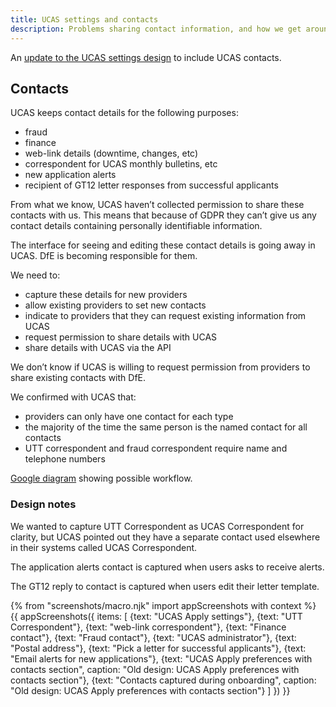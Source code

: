 ```yaml
---
title: UCAS settings and contacts
description: Problems sharing contact information, and how we get around them.
---
```

An [update to the UCAS settings design](/publish-teacher-training-courses/ucas-apply-preferences-2) to include UCAS contacts.

## Contacts

UCAS keeps contact details for the following purposes:

* fraud
* finance
* web-link details (downtime, changes, etc)
* correspondent for UCAS monthly bulletins, etc
* new application alerts
* recipient of GT12 letter responses from successful applicants

From what we know, UCAS haven’t collected permission to share these contacts with us. This means that because of GDPR they can’t give us any contact details containing personally identifiable information.

The interface for seeing and editing these contact details is going away in UCAS. DfE is becoming responsible for them.

We need to:

* capture these details for new providers
* allow existing providers to set new contacts
* indicate to providers that they can request existing information from UCAS
* request permission to share details with UCAS
* share details with UCAS via the API

We don’t know if UCAS is willing to request permission from providers to share existing contacts with DfE.

We confirmed with UCAS that:

* providers can only have one contact for each type
* the majority of the time the same person is the named contact for all contacts
* UTT correspondent and fraud correspondent require name and telephone numbers

[Google diagram](https://docs.google.com/drawings/d/1VByaLgK24Kt4ZFgYmdHGlxfRtI10KX24VHApCEsSHK4) showing possible workflow.

### Design notes

We wanted to capture UTT Correspondent as UCAS Correspondent for clarity, but UCAS pointed out they have a separate contact used elsewhere in their systems called UCAS Correspondent.

The application alerts contact is captured when users asks to receive alerts.

The GT12 reply to contact is captured when users edit their letter template.

{% from "screenshots/macro.njk" import appScreenshots with context %}
{{ appScreenshots({
  items: [
    {text: "UCAS Apply settings"},
    {text: "UTT Correspondent"},
    {text: "web-link correspondent"},
    {text: "Finance contact"},
    {text: "Fraud contact"},
    {text: "UCAS administrator"},
    {text: "Postal address"},
    {text: "Pick a letter for successful applicants"},
    {text: "Email alerts for new applications"},
    {text: "UCAS Apply preferences with contacts section", caption: "Old design: UCAS Apply preferences with contacts section"},
    {text: "Contacts captured during onboarding", caption: "Old design: UCAS Apply preferences with contacts section"}
  ]
}) }}
